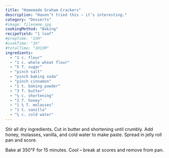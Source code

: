 ```yaml
---
title: "Homemade Graham Crackers"
description: "Haven’t tried this – it’s interesting."
category: "Desserts"
#image: filename.jpg
cookingMethod: "Baking"
recipeYield: "1 loaf"
#prepTime: "15M"
#cookTime: "1H"
#totalTime: "1H15M"
ingredients:
  - "1 c. flour"
  - "1 c. whole wheat flour"
  - "5 T. sugar"
  - "pinch salt"
  - "pinch baking soda"
  - "pinch cinnamon"
  - "1 t. baking powder"
  - "3 T. butter"
  - "¼ c. shortening"
  - "2 T. honey"
  - "1 ½ T. molasses"
  - "1 t. vanilla"
  - "¼ c. cold water"
---
```


Stir all dry ingredients. Cut in butter and shortening until crumbly.
Add honey, molasses, vanilla, and cold water to make paste.
Spread in jelly roll pan and score.

Bake at 350℉ for 15 minutes.
Cool – break at scores and remove from pan.
